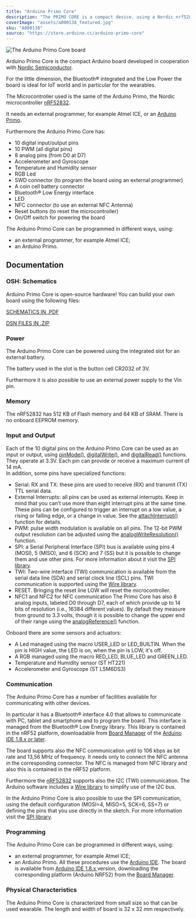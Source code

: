 ```yaml
---
title: "Arduino Primo Core"
description: "The PRIMO CORE is a compact device, using a Nordic nrf52832 chip with Bluetooth® smart(Bluetooth® Low Energy 4.0) and NFC-A tag functions, and also integrated motion and environmental sensors. The low power consumption permits powering the Primo Core with a coin cell battery. The Arduino PRIMO CORE can be mounted on a breakout board to extend its functionalities."
coverImage: "assets/a000138_featured.jpg"
sku: "A000138"
source: "https://store.arduino.cc/arduino-primo-core"
---
```


![The Arduino Primo Core board](./assets/a000138_featured.jpg)

Arduino Primo Core is the compact Arduino board developed in cooperation with [Nordic Semiconductor](http://www.nordicsemi.com/).  

For the little dimension, the Bluetooth® integrated and the Low Power the board is ideal for IoT world and in particular for the wearables.  

The Microcontroller used is the same of the Arduino Primo, the Nordic microcontroller [nRF52832](/resources/datasheets/nRF52832_PS_v1.1.pdf).

It needs an external programmer, for example Atmel ICE, or an [Arduino Primo](https://store.arduino.cc/arduino-primo-936).

Furthermore the Arduino Primo Core has: 

* 10 digital input/output pins
* 10 PWM (all digital pins)
* 8 analog pins (from D0 at D7)
* Accelerometer and Gyroscope
* Temperature and Humidity sensor
* RGB Led
* SWD connector (to program the board using an external programmer)
* A coin cell battery connector
* Bluetooth® Low Energy interface
* LED
* NFC connector (to use an external NFC Antenna)
* Reset buttons (to reset the microcontroller)
* On/Off switch for powering the board

The Arduino Primo Core can be programmed in different ways, using:  

* an external programmer, for example Atmel ICE;
* an Arduino Primo.

## Documentation

### OSH: Schematics

Arduino Primo Core is open-source hardware! You can build your own board using the following files:

[SCHEMATICS IN .PDF](https://www.arduino.cc/en/uploads/Main/ARDUINO_PRIMO_CORE_V02_SCH.pdf) 

[DSN FILES IN .ZIP](https://www.arduino.cc/en/uploads/Main/ARDUINO_PRIMO_CORE.zip)

### Power

The Arduino Primo Core can be powered using the integrated slot for an external battery.  

The battery used in the slot is the button cell CR2032 of 3V.  

Furthermore it is also possible to use an external power supply to the Vin pin.  

### Memory

The nRF52832 has 512 KB of Flash memory and 64 KB of SRAM. There is no onboard EEPROM memory.

### Input and Output

Each of the 10 digital pins on the Arduino Primo Core can be used as an input or output, using [pinMode()](https://www.arduino.cc/reference/en/language/functions/digital-io/pinmode/), [digitalWrite()](https://www.arduino.cc/en/Reference/DigitalWrite), and [digitalRead()](https://www.arduino.cc/reference/en/language/functions/digital-io/digitalread/) functions. They operate at 3.3V. Each pin can provide or receive a maximum current of 14 mA.   
In addition, some pins have specialized functions:  
  
* Serial: RX and TX: these pins are used to receive (RX) and transmit (TX) TTL serial data.
* External Interrupts: all pins can be used as external interrupts. Keep in mind that you can’t use more than eight interrupt pins at the same time. These pins can be configured to trigger an interrupt on a low value, a rising or falling edge, or a change in value. See the [attachInterrupt()](https://www.arduino.cc/reference/en/language/functions/external-interrupts/attachinterrupt/) function for details.
* PWM: pulse width modulation is available on all pins. The 12-bit PWM output resolution can be adjusted using the [analogWriteResolution()](https://www.arduino.cc/reference/en/language/functions/zero-due-mkr-family/analogwriteresolution/) function.
* SPI: a Serial Peripheral Interface (SPI) bus is available using pins 4 (MOSI), 5 (MISO), and 6 (SCK) and 7 (SS) but it is possible to change them and use other pins. For more information about it visit the [SPI library](https://www.arduino.cc/en/Reference/SPI).
* TWI: Two-wire interface (TWI) communication is available from the serial data line (SDA) and serial clock line (SCL) pins. TWI communication is supported using the [Wire library](https://www.arduino.cc/en/Reference/Wire).
* RESET. Bringing the reset line LOW will reset the microcontroller.
* NFC1 and NFC2 for NFC communication
The Primo Core has also 8 analog inputs, labeled D0 through D7, each of which provide up to 14 bits of resolution (i.e., 16384 different values). By default they measure from ground to 3.3 volts, though it is possible to change the upper end of their range using the [analogReference()](https://www.arduino.cc/reference/en/language/functions/analog-io/analogreference/) function.  
  
Onboard there are some sensors and actuators:  
  
* A Led managed using the macro USER\_LED or LED\_BUILTIN. When the pin is HIGH value, the LED is on, when the pin is LOW, it's off.
* A RGB managed using the macro RED\_LED, BLUE\_LED and GREEN\_LED.
* Temperature and Humidity sensor (ST HT221)
* Accelerometer and Gyroscope (ST LSM6DS3)

### Communication

The Arduino Primo Core has a number of facilities available for communicating with other devices.  
  
In particular it has a Bluetooth® interface 4.0 that allows to communicate with PC, tablet and smartphone and to program the board. This interface is managed from the Bluetooth® Low Energy library. This library is contained in the nRF52 platform, downloadable from [Board Manager](https://www.arduino.cc/en/Guide/Cores) of the [Arduino IDE 1.8.x or later](https://www.arduino.cc/en/Main/Software).  
  
The board supports also the NFC communication until to 106 kbps as bit rate and 13,56 MHz of frequency. It needs only to connect the NFC antenna in the corresponding connector. The NFC is managed from NFC library and also this is contained in the nRF52 platform.  
  
Furthermore the [nRF52832](/resources/datasheets/nRF52832_PS_v1.1.pdf) supports also the I2C (TWI) communication. The Arduino software includes a [Wire library](https://www.arduino.cc/en/Reference/Wire) to simplify use of the I2C bus.  
  
In the Arduino Primo Core is also possible to use the SPI communication, using the default configuration (MOSI=4, MISO=5, SCK=6, SS=7) or defining the pins that you use directly in the sketch. For more information visit the [SPI library](https://www.arduino.cc/en/Reference/SPI).

### Programming

The Arduino Primo Core can be programmed in different ways, using:
* an external programmer, for example Atmel ICE;
* an Arduino Primo.
All these procedures use the [Arduino IDE](https://www.arduino.cc/en/Guide/Environment). The board is available from [Arduino IDE 1.8.x ](https://www.arduino.cc/en/Main/Software) version, downloading the corresponding platform (Arduino NRF52) from the [Board Manager](https://www.arduino.cc/en/Guide/Cores).  
  
### Physical Characteristics

The Arduino Primo Core is characterized from small size so that can be used wearable. The length and width of board is 32 x 32 mm respectively.   